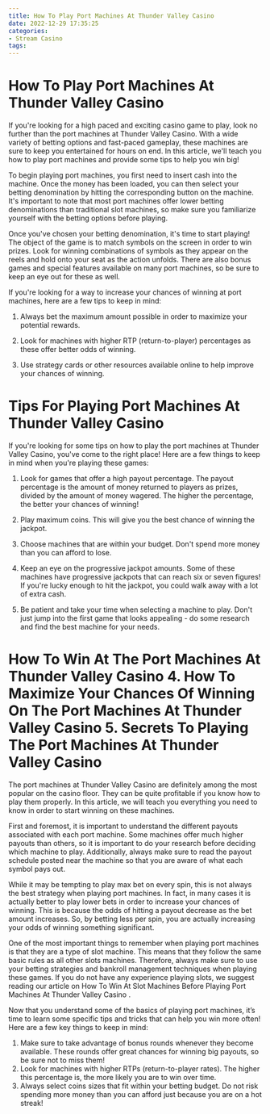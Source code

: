 ```yaml
---
title: How To Play Port Machines At Thunder Valley Casino
date: 2022-12-29 17:35:25
categories:
- Stream Casino
tags:
---
```



#  How To Play Port Machines At Thunder Valley Casino

If you're looking for a high paced and exciting casino game to play, look no further than the port machines at Thunder Valley Casino. With a wide variety of betting options and fast-paced gameplay, these machines are sure to keep you entertained for hours on end. In this article, we'll teach you how to play port machines and provide some tips to help you win big!

To begin playing port machines, you first need to insert cash into the machine. Once the money has been loaded, you can then select your betting denomination by hitting the corresponding button on the machine. It's important to note that most port machines offer lower betting denominations than traditional slot machines, so make sure you familiarize yourself with the betting options before playing.

Once you've chosen your betting denomination, it's time to start playing! The object of the game is to match symbols on the screen in order to win prizes. Look for winning combinations of symbols as they appear on the reels and hold onto your seat as the action unfolds. There are also bonus games and special features available on many port machines, so be sure to keep an eye out for these as well.

If you're looking for a way to increase your chances of winning at port machines, here are a few tips to keep in mind:

1. Always bet the maximum amount possible in order to maximize your potential rewards.

2. Look for machines with higher RTP (return-to-player) percentages as these offer better odds of winning.

3. Use strategy cards or other resources available online to help improve your chances of winning.

#  Tips For Playing Port Machines At Thunder Valley Casino

If you're looking for some tips on how to play the port machines at Thunder Valley Casino, you've come to the right place! Here are a few things to keep in mind when you're playing these games:

1. Look for games that offer a high payout percentage. The payout percentage is the amount of money returned to players as prizes, divided by the amount of money wagered. The higher the percentage, the better your chances of winning!

2. Play maximum coins. This will give you the best chance of winning the jackpot.

3. Choose machines that are within your budget. Don't spend more money than you can afford to lose.

4. Keep an eye on the progressive jackpot amounts. Some of these machines have progressive jackpots that can reach six or seven figures! If you're lucky enough to hit the jackpot, you could walk away with a lot of extra cash.

5. Be patient and take your time when selecting a machine to play. Don't just jump into the first game that looks appealing - do some research and find the best machine for your needs.

#  How To Win At The Port Machines At Thunder Valley Casino 4. How To Maximize Your Chances Of Winning On The Port Machines At Thunder Valley Casino 5. Secrets To Playing The Port Machines At Thunder Valley Casino

The port machines at Thunder Valley Casino are definitely among the most popular on the casino floor. They can be quite profitable if you know how to play them properly. In this article, we will teach you everything you need to know in order to start winning on these machines.

First and foremost, it is important to understand the different payouts associated with each port machine. Some machines offer much higher payouts than others, so it is important to do your research before deciding which machine to play. Additionally, always make sure to read the payout schedule posted near the machine so that you are aware of what each symbol pays out.

While it may be tempting to play max bet on every spin, this is not always the best strategy when playing port machines. In fact, in many cases it is actually better to play lower bets in order to increase your chances of winning. This is because the odds of hitting a payout decrease as the bet amount increases. So, by betting less per spin, you are actually increasing your odds of winning something significant.

One of the most important things to remember when playing port machines is that they are a type of slot machine. This means that they follow the same basic rules as all other slots machines. Therefore, always make sure to use your betting strategies and bankroll management techniques when playing these games. If you do not have any experience playing slots, we suggest reading our article on How To Win At Slot Machines Before Playing Port Machines At Thunder Valley Casino .

Now that you understand some of the basics of playing port machines, it’s time to learn some specific tips and tricks that can help you win more often! Here are a few key things to keep in mind:

1) Make sure to take advantage of bonus rounds whenever they become available. These rounds offer great chances for winning big payouts, so be sure not to miss them!
2) Look for machines with higher RTPs (return-to-player rates). The higher this percentage is, the more likely you are to win over time.
3) Always select coins sizes that fit within your betting budget. Do not risk spending more money than you can afford just because you are on a hot streak!